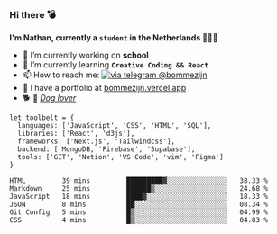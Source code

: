### Hi there 💣

**I'm Nathan, currently a `student` in the Netherlands 👨🏻‍🎓**
- 🔭 I’m currently working on **school**
- 🌱 I’m currently learning **`Creative Coding && React`**
- 📫 How to reach me: [![via telegram @bommezijn](https://shields.io/badge/@bommezijn-blue?logo=telegram&style=flat&color=21202F&labelColor=21202F)](https://t.me/bommezijn)
- 💼 I have a portfolio at [bommezijn.vercel.app](bommezijn.vercel.app)
- 🐕 📸  *[Dog lover](https://cln.sh/mvm25T)*
```JS
let toolbelt = {
  languages: ['JavaScript', 'CSS', 'HTML', 'SQL'],
  libraries: ['React', 'd3js'],
  frameworks: ['Next.js', 'Tailwindcss'],
  backend: ['MongoDB, 'Firebase', 'Supabase'],
  tools: ['GIT', 'Notion', 'VS Code', 'vim', 'Figma']
} 

```

<!--START_SECTION:waka-->

```text
HTML         39 mins         █████████▓░░░░░░░░░░░░░░░   38.33 %
Markdown     25 mins         ██████▒░░░░░░░░░░░░░░░░░░   24.68 %
JavaScript   18 mins         ████▓░░░░░░░░░░░░░░░░░░░░   18.33 %
JSON         8 mins          ██░░░░░░░░░░░░░░░░░░░░░░░   08.34 %
Git Config   5 mins          █▒░░░░░░░░░░░░░░░░░░░░░░░   04.99 %
CSS          4 mins          █▒░░░░░░░░░░░░░░░░░░░░░░░   04.83 %
```

<!--END_SECTION:waka-->



<!--
**bommezijn/bommezijn** is a ✨ _special_ ✨ repository because its `README.md` (this file) appears on your GitHub profile.

Here are some ideas to get you started:

- c I’m currently working on ...
- 🌱 I’m currently learning ...
- 👯 I’m looking to collaborate on ...
- 🤔 I’m looking for help with ...
- 💬 Ask me about ...
- 📫 How to reach me: ...
- 😄 Pronouns: ...
- ⚡ Fun fact: ...
-->
